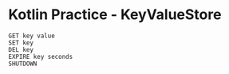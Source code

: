 # Kotlin Practice - KeyValueStore

```text
GET key value
SET key
DEL key
EXPIRE key seconds
SHUTDOWN
```